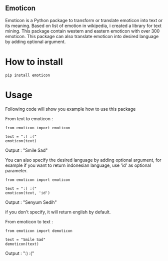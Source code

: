 ## Emoticon

Emoticon is a Python package to transform or translate emoticon into text or its meaning. Based on list of emotion in wikipedia, i created a library for text mining. This package contain western and eastern emoticon with over 300 emoticon. This package can also translate emoticon into desired language by adding optional argument.

# How to install

```
pip install emoticon
```

# Usage

Following code will show you example how to use this package

From text to emoticon :
```
from emoticon import emoticon

text = ":) :("
emoticon(text)
```

Output : "Smile Sad"

You can also specify the desired language by adding optional argument, for example if you want to return indonesian language, use 'id' as optional parameter.

```
from emoticon import emoticon

text = ":) :("
emoticon(text, 'id')
```

Output : "Senyum Sedih"

if you don't specify, it will return english by default.

From emoticon to text :

```
from emoticon import demoticon

text = "Smile Sad"
demoticon(text)
```

Output : ":) :("